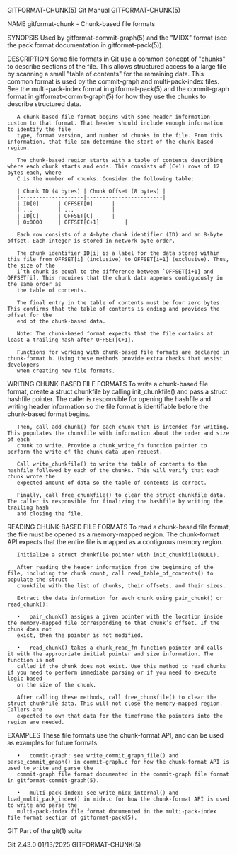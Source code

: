 GITFORMAT-CHUNK(5)							  Git Manual							    GITFORMAT-CHUNK(5)

NAME
       gitformat-chunk - Chunk-based file formats

SYNOPSIS
       Used by gitformat-commit-graph(5) and the "MIDX" format (see the pack format documentation in gitformat-pack(5)).

DESCRIPTION
       Some file formats in Git use a common concept of "chunks" to describe sections of the file. This allows structured access to a large file by scanning a
       small "table of contents" for the remaining data. This common format is used by the commit-graph and multi-pack-index files. See the multi-pack-index
       format in gitformat-pack(5) and the commit-graph format in gitformat-commit-graph(5) for how they use the chunks to describe structured data.

       A chunk-based file format begins with some header information custom to that format. That header should include enough information to identify the file
       type, format version, and number of chunks in the file. From this information, that file can determine the start of the chunk-based region.

       The chunk-based region starts with a table of contents describing where each chunk starts and ends. This consists of (C+1) rows of 12 bytes each, where
       C is the number of chunks. Consider the following table:

	   | Chunk ID (4 bytes) | Chunk Offset (8 bytes) |
	   |--------------------|------------------------|
	   | ID[0]		| OFFSET[0]		 |
	   | ...		| ...			 |
	   | ID[C]		| OFFSET[C]		 |
	   | 0x0000		| OFFSET[C+1]		 |

       Each row consists of a 4-byte chunk identifier (ID) and an 8-byte offset. Each integer is stored in network-byte order.

       The chunk identifier ID[i] is a label for the data stored within this file from OFFSET[i] (inclusive) to OFFSET[i+1] (exclusive). Thus, the size of the
       i`th chunk is equal to the difference between `OFFSET[i+1] and OFFSET[i]. This requires that the chunk data appears contiguously in the same order as
       the table of contents.

       The final entry in the table of contents must be four zero bytes. This confirms that the table of contents is ending and provides the offset for the
       end of the chunk-based data.

       Note: The chunk-based format expects that the file contains at least a trailing hash after OFFSET[C+1].

       Functions for working with chunk-based file formats are declared in chunk-format.h. Using these methods provide extra checks that assist developers
       when creating new file formats.

WRITING CHUNK-BASED FILE FORMATS
       To write a chunk-based file format, create a struct chunkfile by calling init_chunkfile() and pass a struct hashfile pointer. The caller is responsible
       for opening the hashfile and writing header information so the file format is identifiable before the chunk-based format begins.

       Then, call add_chunk() for each chunk that is intended for writing. This populates the chunkfile with information about the order and size of each
       chunk to write. Provide a chunk_write_fn function pointer to perform the write of the chunk data upon request.

       Call write_chunkfile() to write the table of contents to the hashfile followed by each of the chunks. This will verify that each chunk wrote the
       expected amount of data so the table of contents is correct.

       Finally, call free_chunkfile() to clear the struct chunkfile data. The caller is responsible for finalizing the hashfile by writing the trailing hash
       and closing the file.

READING CHUNK-BASED FILE FORMATS
       To read a chunk-based file format, the file must be opened as a memory-mapped region. The chunk-format API expects that the entire file is mapped as a
       contiguous memory region.

       Initialize a struct chunkfile pointer with init_chunkfile(NULL).

       After reading the header information from the beginning of the file, including the chunk count, call read_table_of_contents() to populate the struct
       chunkfile with the list of chunks, their offsets, and their sizes.

       Extract the data information for each chunk using pair_chunk() or read_chunk():

       •   pair_chunk() assigns a given pointer with the location inside the memory-mapped file corresponding to that chunk’s offset. If the chunk does not
	   exist, then the pointer is not modified.

       •   read_chunk() takes a chunk_read_fn function pointer and calls it with the appropriate initial pointer and size information. The function is not
	   called if the chunk does not exist. Use this method to read chunks if you need to perform immediate parsing or if you need to execute logic based
	   on the size of the chunk.

       After calling these methods, call free_chunkfile() to clear the struct chunkfile data. This will not close the memory-mapped region. Callers are
       expected to own that data for the timeframe the pointers into the region are needed.

EXAMPLES
       These file formats use the chunk-format API, and can be used as examples for future formats:

       •   commit-graph: see write_commit_graph_file() and parse_commit_graph() in commit-graph.c for how the chunk-format API is used to write and parse the
	   commit-graph file format documented in the commit-graph file format in gitformat-commit-graph(5).

       •   multi-pack-index: see write_midx_internal() and load_multi_pack_index() in midx.c for how the chunk-format API is used to write and parse the
	   multi-pack-index file format documented in the multi-pack-index file format section of gitformat-pack(5).

GIT
       Part of the git(1) suite

Git 2.43.0								  01/13/2025							    GITFORMAT-CHUNK(5)

